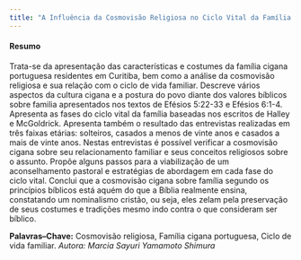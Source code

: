 ```yaml
--- 
title: "A Influência da Cosmovisão Religiosa no Ciclo Vital da Família Cigana Portuguesa: Estudo de Caso"
---
```



#### Resumo

Trata-se da apresentação das características e costumes da família cigana portuguesa residentes em Curitiba, bem como a análise da cosmovisão religiosa e sua relação com o ciclo de vida familiar. Descreve vários aspectos da cultura cigana e a postura do povo diante dos valores bíblicos sobre familia apresentados nos textos de Efésios 5:22-33 e Efésios 6:1-4. Apresenta as fases do ciclo vital da família baseadas nos escritos de Halley e McGoldrick. Apresenta também o resultado das entrevistas realizadas em três faixas etárias: solteiros, casados a menos de vinte anos e casados a mais de vinte anos. Nestas entrevistas é possível verificar a cosmovisão cigana sobre seu relacionamento familiar e seus conceitos religiosos sobre o assunto. Propõe alguns passos para a viabilização de um aconselhamento pastoral e estratégias de abordagem em cada fase do ciclo vital. Conclui que a cosmovisão cigana sobre família segundo os princípios bíblicos está aquém do que a Bíblia realmente ensina, constatando um nominalismo cristão, ou seja, eles zelam pela preservação de seus costumes e tradições mesmo indo contra o que consideram ser bíblico.

**Palavras–Chave:** Cosmovisão religiosa, Família cigana portuguesa, Ciclo de vida familiar.
*Autora: Marcia Sayuri Yamamoto Shimura*